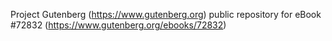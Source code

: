 Project Gutenberg (https://www.gutenberg.org) public repository
for eBook #72832 (https://www.gutenberg.org/ebooks/72832)
